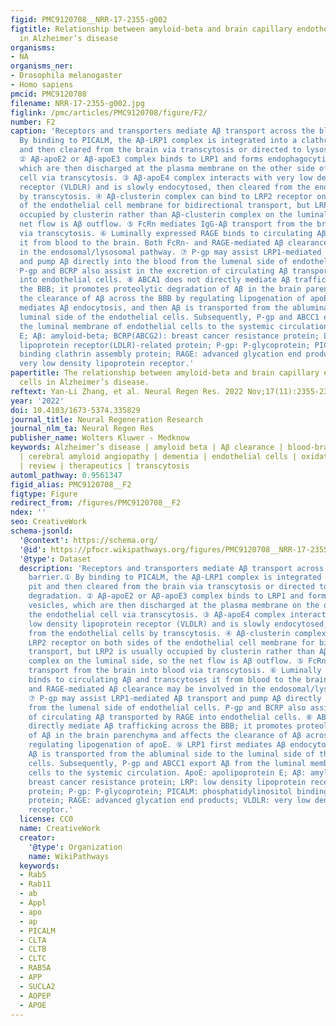 ```yaml
---
figid: PMC9120708__NRR-17-2355-g002
figtitle: Relationship between amyloid-beta and brain capillary endothelial cells
  in Alzheimer’s disease
organisms:
- NA
organisms_ner:
- Drosophila melanogaster
- Homo sapiens
pmcid: PMC9120708
filename: NRR-17-2355-g002.jpg
figlink: /pmc/articles/PMC9120708/figure/F2/
number: F2
caption: 'Receptors and transporters mediate Aβ transport across the blood-brain barrier.①
  By binding to PICALM, the Aβ-LRP1 complex is integrated into a clathrin-coated pit
  and then cleared from the brain via transcytosis or directed to lysosome for degradation.
  ② Aβ-apoE2 or Aβ-apoE3 complex binds to LRP1 and forms endophagocytic vesicles,
  which are then discharged at the plasma membrane on the other side of the endothelial
  cell via transcytosis. ③ Aβ-apoE4 complex interacts with very low density lipoprotein
  receptor (VLDLR) and is slowly endocytosed, then cleared from the endothelial cells
  by transcytosis. ④ Aβ-clusterin complex can bind to LRP2 receptor on both sides
  of the endothelial cell membrane for bidirectional transport, but LRP2 is usually
  occupied by clusterin rather than Aβ-clusterin complex on the luminal side, so the
  net flow is Aβ outflow. ⑤ FcRn mediates IgG-Aβ transport from the brain into blood
  via transcytosis. ⑥ Luminally expressed RAGE binds to circulating Aβ and transcytoses
  it from blood to the brain. Both FcRn- and RAGE-mediated Aβ clearance may be involved
  in the endosomal/lysosomal pathway. ⑦ P-gp may assist LRP1-mediated Aβ transport
  and pump Aβ directly into the blood from the lumenal side of endothelial cells.
  P-gp and BCRP also assist in the excretion of circulating Aβ transported by RAGE
  into endothelial cells. ⑧ ABCA1 does not directly mediate Aβ trafficking across
  the BBB; it promotes proteolytic degradation of Aβ in the brain parenchyma and affects
  the clearance of Aβ across the BBB by regulating lipogenation of apoE. ⑨ LRP1 first
  mediates Aβ endocytosis, and then Aβ is transported from the abluminal side to the
  luminal side of the endothelial cells. Subsequently, P-gp and ABCC1 export Aβ from
  the luminal membrane of endothelial cells to the systemic circulation. ApoE: apolipoprotein
  E; Aβ: amyloid-beta; BCRP(ABCG2): breast cancer resistance protein; LRP: low density
  lipoprotein receptor(LDLR)-related protein; P-gp: P-glycoprotein; PICALM: phosphatidylinositol
  binding clathrin assembly protein; RAGE: advanced glycation end products; VLDLR:
  very low density lipoprotein receptor.'
papertitle: The relationship between amyloid-beta and brain capillary endothelial
  cells in Alzheimer’s disease.
reftext: Yan-Li Zhang, et al. Neural Regen Res. 2022 Nov;17(11):2355-2363.
year: '2022'
doi: 10.4103/1673-5374.335829
journal_title: Neural Regeneration Research
journal_nlm_ta: Neural Regen Res
publisher_name: Wolters Kluwer - Medknow
keywords: Alzheimer’s disease | amyloid beta | Aβ clearance | blood-brain barrier
  | cerebral amyloid angiopathy | dementia | endothelial cells | oxidative stress
  | review | therapeutics | transcytosis
automl_pathway: 0.9561347
figid_alias: PMC9120708__F2
figtype: Figure
redirect_from: /figures/PMC9120708__F2
ndex: ''
seo: CreativeWork
schema-jsonld:
  '@context': https://schema.org/
  '@id': https://pfocr.wikipathways.org/figures/PMC9120708__NRR-17-2355-g002.html
  '@type': Dataset
  description: 'Receptors and transporters mediate Aβ transport across the blood-brain
    barrier.① By binding to PICALM, the Aβ-LRP1 complex is integrated into a clathrin-coated
    pit and then cleared from the brain via transcytosis or directed to lysosome for
    degradation. ② Aβ-apoE2 or Aβ-apoE3 complex binds to LRP1 and forms endophagocytic
    vesicles, which are then discharged at the plasma membrane on the other side of
    the endothelial cell via transcytosis. ③ Aβ-apoE4 complex interacts with very
    low density lipoprotein receptor (VLDLR) and is slowly endocytosed, then cleared
    from the endothelial cells by transcytosis. ④ Aβ-clusterin complex can bind to
    LRP2 receptor on both sides of the endothelial cell membrane for bidirectional
    transport, but LRP2 is usually occupied by clusterin rather than Aβ-clusterin
    complex on the luminal side, so the net flow is Aβ outflow. ⑤ FcRn mediates IgG-Aβ
    transport from the brain into blood via transcytosis. ⑥ Luminally expressed RAGE
    binds to circulating Aβ and transcytoses it from blood to the brain. Both FcRn-
    and RAGE-mediated Aβ clearance may be involved in the endosomal/lysosomal pathway.
    ⑦ P-gp may assist LRP1-mediated Aβ transport and pump Aβ directly into the blood
    from the lumenal side of endothelial cells. P-gp and BCRP also assist in the excretion
    of circulating Aβ transported by RAGE into endothelial cells. ⑧ ABCA1 does not
    directly mediate Aβ trafficking across the BBB; it promotes proteolytic degradation
    of Aβ in the brain parenchyma and affects the clearance of Aβ across the BBB by
    regulating lipogenation of apoE. ⑨ LRP1 first mediates Aβ endocytosis, and then
    Aβ is transported from the abluminal side to the luminal side of the endothelial
    cells. Subsequently, P-gp and ABCC1 export Aβ from the luminal membrane of endothelial
    cells to the systemic circulation. ApoE: apolipoprotein E; Aβ: amyloid-beta; BCRP(ABCG2):
    breast cancer resistance protein; LRP: low density lipoprotein receptor(LDLR)-related
    protein; P-gp: P-glycoprotein; PICALM: phosphatidylinositol binding clathrin assembly
    protein; RAGE: advanced glycation end products; VLDLR: very low density lipoprotein
    receptor.'
  license: CC0
  name: CreativeWork
  creator:
    '@type': Organization
    name: WikiPathways
  keywords:
  - Rab5
  - Rab11
  - ab
  - Appl
  - apo
  - ap
  - PICALM
  - CLTA
  - CLTB
  - CLTC
  - RAB5A
  - APP
  - SUCLA2
  - AOPEP
  - APOE
---
```


